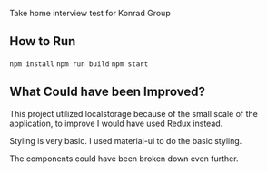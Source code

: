 Take home interview test for Konrad Group

## How to Run
`npm install`
`npm run build`
`npm start`

## What Could have been Improved?

This project utilized localstorage because of the small scale of the application,
to improve I would have used Redux instead.

Styling is very basic. I used material-ui to do the basic styling.

The components could have been broken down even further.
